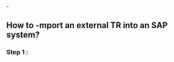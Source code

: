-<!--Author: Aman Kumar-->
<!--Date: 02-09-2025-->
<!--This markdown file details the procedure to import an external package to an SAP system.-->
## How to -mport an external TR into an SAP system?

### Step 1 : 